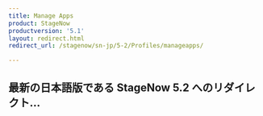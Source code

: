 ```yaml
---
title: Manage Apps
product: StageNow
productversion: '5.1'
layout: redirect.html
redirect_url: /stagenow/sn-jp/5-2/Profiles/manageapps/

---
```


## 最新の日本語版である StageNow 5.2 へのリダイレクト...






